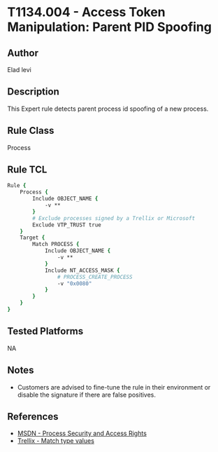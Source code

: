 # T1134.004 - Access Token Manipulation: Parent PID Spoofing

## Author
Elad levi

## Description
This Expert rule detects parent process id spoofing of a new process.

## Rule Class 
Process

## Rule TCL
```tcl
Rule {
	Process {
		Include OBJECT_NAME {
			-v **
		}
		# Exclude processes signed by a Trellix or Microsoft
		Exclude VTP_TRUST true
	}
	Target {
		Match PROCESS {
			Include OBJECT_NAME {
				-v **
			}
			Include NT_ACCESS_MASK {
				# PROCESS_CREATE_PROCESS
				-v "0x0080"
			}
		}
	}
}
```

## Tested Platforms
NA

## Notes
- Customers are advised to fine-tune the rule in their environment or disable the signature if there are false positives.

## References
- [MSDN - Process Security and Access Rights](https://learn.microsoft.com/en-us/windows/win32/procthread/process-security-and-access-rights)
- [Trellix - Match type values](https://docs.trellix.com/bundle/endpoint-security-10.7.x-product-guide-windows/page/UUID-749634ff-0c48-d42e-ecc8-d89bc6d5493c.html#:~:text=THREAD-,NT_ACCESS_MASK,-Matches%20against%20the)
